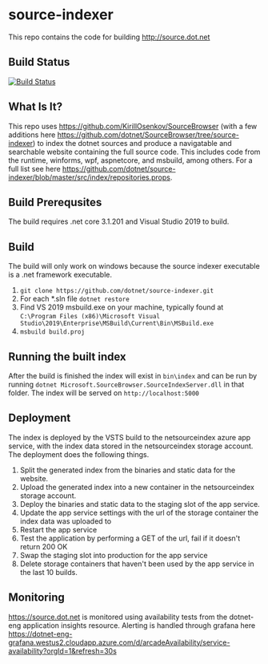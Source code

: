 # source-indexer
This repo contains the code for building http://source.dot.net

## Build Status
[![Build Status](https://dev.azure.com/dnceng/internal/_apis/build/status/dotnet-source-indexer/dotnet-source-indexer%20CI?branchName=master)](https://dev.azure.com/dnceng/internal/_build/latest?definitionId=612&branchName=master)

## What Is It?
This repo uses https://github.com/KirillOsenkov/SourceBrowser (with a few additions here https://github.com/dotnet/SourceBrowser/tree/source-indexer) to index the dotnet sources and produce a navigatable and searchable website containing the full source code. This includes code from the runtime, winforms, wpf, aspnetcore, and msbuild, among others. For a full list see here https://github.com/dotnet/source-indexer/blob/master/src/index/repositories.props.

## Build Prerequsites
The build requires .net core 3.1.201 and Visual Studio 2019 to build.

## Build
The build will only work on windows because the source indexer executable is a .net framework executable.
1. `git clone https://github.com/dotnet/source-indexer.git`
2. For each *.sln file `dotnet restore`
3. Find VS 2019 msbuild.exe on your machine, typically found at `C:\Program Files (x86)\Microsoft Visual Studio\2019\Enterprise\MSBuild\Current\Bin\MSBuild.exe`
4. `msbuild build.proj`

## Running the built index
After the build is finished the index will exist in `bin\index` and can be run by running `dotnet Microsoft.SourceBrowser.SourceIndexServer.dll` in that folder. The index will be served on `http://localhost:5000`

## Deployment
The index is deployed by the VSTS build to the netsourceindex azure app service, with the index data stored in the netsourceindex storage account. The deployment does the following things.
1. Split the generated index from the binaries and static data for the website.
2. Upload the generated index into a new container in the netsourceindex storage account.
3. Deploy the binaries and static data to the staging slot of the app service.
4. Update the app service settings with the url of the storage container the index data was uploaded to
5. Restart the app service
6. Test the application by performing a GET of the url, fail if it doesn't return 200 OK
7. Swap the staging slot into production for the app service
8. Delete storage containers that haven't been used by the app service in the last 10 builds.

## Monitoring
https://source.dot.net is monitored using availability tests from the dotnet-eng application insights resource. Alerting is handled through grafana here https://dotnet-eng-grafana.westus2.cloudapp.azure.com/d/arcadeAvailability/service-availability?orgId=1&refresh=30s
